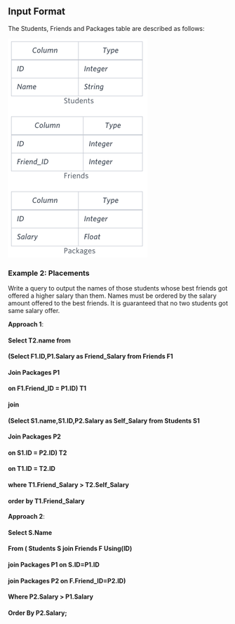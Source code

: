 
## Input Format

The Students, Friends and Packages table are described as follows:

![alt text](https://github.com/vectormars/Hackerrank/blob/master/SQL/Advanced%20Join/Friends.png)

### Example 2: Placements

Write a query to output the names of those students whose best friends got offered a higher salary than them. Names must be ordered by the salary amount offered to the best friends. It is guaranteed that no two students got same salary offer.

**Approach 1**:

#### Select T2.name from
#### (Select F1.ID,P1.Salary as Friend_Salary from Friends F1
#### Join Packages P1
#### on F1.Friend_ID = P1.ID) T1
#### join
#### (Select S1.name,S1.ID,P2.Salary as Self_Salary from Students S1
#### Join Packages P2
#### on S1.ID = P2.ID) T2
#### on T1.ID = T2.ID
#### where T1.Friend_Salary > T2.Self_Salary
#### order by T1.Friend_Salary


**Approach 2**:

#### Select S.Name
#### From ( Students S join Friends F Using(ID)
####        join Packages P1 on S.ID=P1.ID
####        join Packages P2 on F.Friend_ID=P2.ID)
#### Where P2.Salary > P1.Salary
#### Order By P2.Salary;
